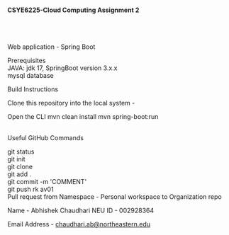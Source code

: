 <h4>CSYE6225-Cloud Computing Assignment 2</h4><br/><br/>

Web application - Spring Boot<br/>

Prerequisites<br/> JAVA: jdk 17, SpringBoot version 3.x.x<br/> mysql database<br/> 

Build Instructions<br/>

Clone this repository into the local system - 

Open the CLI
mvn clean install
mvn spring-boot:run


<br/> Useful GitHub Commands<br/>

git status<br/> git init<br/> git clone <br/> git add .<br/> git commit -m 'COMMENT'<br/> git push rk av01<br/> Pull request from Namespace - Personal workspace to Organization repo<br/>

Name - Abhishek Chaudhari
NEU ID - 002928364


Email Address - chaudhari.ab@northeastern.edu 

